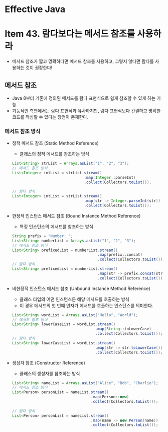 # Effective Java

# Item 43. 람다보다는 메서드 참조를 사용하라

- 메서드 참조가 짧고 명확하다면 메서드 참조를 사용하고, 그렇지 않다면 람다를 사용하는 것이 권장한다!

## 메서드 참조

- Java 8부터 기존에 정의된 메서드를 람다 표현식으로 쉽게 참조할 수 있게 하는 기능
- 기능적인 측면에서는 람다 표현식과 유사하지만, 람다 표현식보다 간결하고 명확한 코드를 작성할 수 있다는 장점이 존재한다.

### 메서드 참조 방식

- 정적 메서드 참조 (Static Method Reference)
    - 클래스의 정적 메서드를 참조하는 방식

    ```java
    List<String> strList = Arrays.asList("1", "2", "3");
    // 메서드 참조 방식
    List<Integer> intList = strList.stream()
                                    .map(Integer::parseInt)
                                    .collect(Collectors.toList());
                                    
    // 람다 방식
    List<Integer> intList = strList.stream()
                                    .map(str -> Integer.parseInt(str))
                                    .collect(Collectors.toList());
    ```

- 한정적 인스턴스 메서드 참조 (Bound Instance Method Reference)
    - 특정 인스턴스의 메서드를 참조하는 방식

    ```java
    String prefix = "Number: ";
    List<String> numberList = Arrays.asList("1", "2", "3");
    // 메서드 참조 방식
    List<String> prefixedList = numberList.stream()
                                          .map(prefix::concat)
                                          .collect(Collectors.toList());
    // 람다 방식
    List<String> prefixedList = numberList.stream()
                                          .map(str -> prefix.concat(str))
                                          .collect(Collectors.toList());                                      
    ```

- 비한정적 인스턴스 메서드 참조 (Unbound Instance Method Reference)
    - 클래스 타입의 어떤 인스턴스든 해당 메서드를 호출하는 방식
    - 이 경우 메서드의 첫 번째 인자가 메서드를 호출하는 인스턴스를 의미한다.

    ```java
    List<String> wordList = Arrays.asList("Hello", "World");
    // 메서드 참조 방식
    List<String> lowerCaseList = wordList.stream()
                                         .map(String::toLowerCase)
                                         .collect(Collectors.toList());
    // 람다 방식
    List<String> lowerCaseList = wordList.stream()
                                         .map(str -> str.toLowerCase())
                                         .collect(Collectors.toList());                                     
    ```

- 생성자 참조 (Constructor Reference)
    - 클래스의 생성자를 참조하는 방식

    ```java
    List<String> nameList = Arrays.asList("Alice", "Bob", "Charlie");
    // 메서드 참조 방식
    List<Person> personList = nameList.stream()
                                       .map(Person::new)
                                       .collect(Collectors.toList());
                                       
    // 람다 방식
    List<Person> personList = nameList.stream()
                                       .map(name -> new Person(name))
                                       .collect(Collectors.toList());
    ```